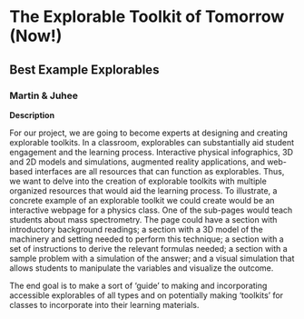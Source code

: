 
# The Explorable Toolkit of Tomorrow (Now!)

## Best Example Explorables

### Martin & Juhee

**Description**

For our project, we are going to become experts at designing and creating explorable toolkits. In a classroom, explorables can substantially aid student engagement and the learning process. Interactive physical infographics, 3D and 2D models and simulations, augmented reality applications, and web-based interfaces are all resources that can function as explorables. Thus, we want to delve into the creation of explorable toolkits with multiple organized resources that would aid the learning process. To illustrate, a concrete example of an explorable toolkit we could create would be an interactive webpage for a physics class. One of the sub-pages would teach students about mass spectrometry. The page could have a section with introductory background readings; a section with a 3D model of the machinery and setting needed to perform this technique; a section with a set of instructions to derive the relevant formulas needed;  a section with a sample problem with a simulation of the answer; and a visual simulation that allows students to manipulate the variables and visualize the outcome.

The end goal is to make a sort of ‘guide’ to making and incorporating accessible explorables of all types and on potentially making ‘toolkits’ for classes to incorporate into their learning materials.

<!--stackedit_data:
eyJoaXN0b3J5IjpbLTE4MDczMDE3MjYsNDk3ODE4ODEwLDczMD
k5ODExNl19
-->